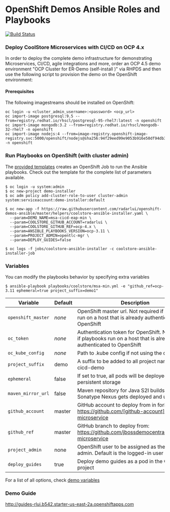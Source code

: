 # OpenShift Demos Ansible Roles and Playbooks
[![Build Status](https://travis-ci.org/siamaksade/openshift-demos-ansible.svg?branch=master)](https://travis-ci.org/siamaksade/openshift-demos-ansible)

### Deploy CoolStore Microservices with CI/CD on OCP 4.x 
In order to deploy the complete demo infrastructure for demonstrating Microservices, CI/CD, 
agile integrations and more, order an OCP 4.5 demo environment "OCP Cluster for ER-Demo (self-install )" via RHPDS and then use the following script to provision the demo
on the OpenShift environment:

#### Prerequisites

The following imagestreams should be installed on OpenShift:

  ```
  oc login -u <cluster_admin_username>:<password> <ocp_url>
  oc import-image postgresql:9.5 --from=registry.redhat.io/rhscl/postgresql-95-rhel7:latest -n openshift
  oc import-image mongodb:3.2 --from=registry.redhat.io/rhscl/mongodb-32-rhel7 -n openshift
  oc import-image nodejs:4 --from=image-registry.openshift-image-registry.svc:5000/openshift/nodejs@sha256:94f29eed99e9053b916e50df94db3d1fa875f5307fa6bc19d5d516eb5e468d6f -n openshift
  ```


### Run Playbooks on OpenShift (with cluster admin)

The [provided templates](helpers/coolstore-ansible-installer.yaml) creates an OpenShift Job to run 
the Ansible playbooks. Check out the template for the complete list of parameters available.

  ```
  $ oc login -u system:admin
  $ oc new-project demo-installer
  $ oc adm policy add-cluster-role-to-user cluster-admin system:serviceaccount:demo-installer:default
  
  $ oc new-app -f https://raw.githubusercontent.com/radarlui/openshift-demos-ansible/master/helpers/coolstore-ansible-installer.yaml \
    --param=DEMO_NAME=msa-cicd-eap-min \
    --param=COOLSTORE_GITHUB_ACCOUNT=radarlui \
    --param=COOLSTORE_GITHUB_REF=ocp-4.x \
    --param=ANSIBLE_PLAYBOOKS_VERSION=ocp-3.11 \
    --param=PROJECT_ADMIN=opentlc-mgr \
    --param=DEPLOY_GUIDES=false

  $ oc logs -f jobs/coolstore-ansible-installer -c coolstore-ansible-installer-job
  ```



### Variables

You can modify the playbooks behavior by specifying extra variables

```
$ ansible-playbook playbooks/coolstore/msa-min.yml -e "github_ref=ocp-3.11 ephemeral=true project_suffix=demo1"
```

| Variable             | Default   | Description                                                                                                            |
|----------------------|-----------|------------------------------------------------------------------------------------------------------------------------|
| `openshift_master`   | *none*    | OpenShift master url. Not required if playbooks run on a host that is already authenticated to OpenShift               |
| `oc_token`           | *none*    | Authentication token for OpenShift. Not required if playbooks run on a host that is already authenticated to OpenShift |
| `oc_kube_config`     | *none*    | Path to .kube config if not using the default                                                                          |
| `project_suffix`     | demo      | A suffix to be added to all project names e.g. cicd-demo                                                               |
| `ephemeral`          | false     | If set to true, all pods will be deployed without persistent storage                                                   |
| `maven_mirror_url`   | false     | Maven repository for Java S2I builds. If empty, Sonatype Nexus gets deployed and used                                  |
| `github_account`     | master    | GitHub account to deploy from in forked: https://github.com/[github-account]/coolstore-microservice                    |
| `github_ref`         | master    | GitHub branch to deploy from: https://github.com/jbossdemocentral/coolstore-microservice                               |
| `project_admin`      | none      | OpenShift user to be assigned as the project admin. Default is the logged-in user                                      |
| `deploy_guides`      | true      | Deploy demo guides as a pod in the CI/CD project                                                                       |


For a list of all options, check [demo variables](playbooks/coolstore/group_vars/all)

### Demo Guide
http://guides-rlui.b542.starter-us-east-2a.openshiftapps.com
